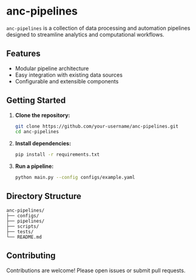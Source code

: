 # anc-pipelines

`anc-pipelines` is a collection of data processing and automation pipelines designed to streamline analytics and computational workflows.

## Features

- Modular pipeline architecture
- Easy integration with existing data sources
- Configurable and extensible components

## Getting Started

1. **Clone the repository:**
    ```bash
    git clone https://github.com/your-username/anc-pipelines.git
    cd anc-pipelines
    ```

2. **Install dependencies:**
    ```bash
    pip install -r requirements.txt
    ```

3. **Run a pipeline:**
    ```bash
    python main.py --config configs/example.yaml
    ```

## Directory Structure

```
anc-pipelines/
├── configs/
├── pipelines/
├── scripts/
├── tests/
└── README.md
```

## Contributing

Contributions are welcome! Please open issues or submit pull requests.



